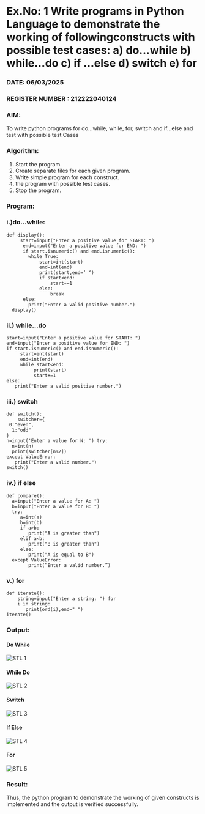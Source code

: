 # Ex.No: 1 Write programs in Python Language to demonstrate the working of followingconstructs with possible test cases: a) do…while b) while…do c) if …else d) switch e) for 

### DATE: 06/03/2025                                                                      
### REGISTER NUMBER : 212222040124

### AIM:  
To write python programs for do…while, while, for, switch and if…else and test with possible test 
Cases 

### Algorithm:
1. Start the program.
2. Create separate files for each given program.
3. Write simple program for each construct.
4.  the program with possible test cases.
5. Stop the program.
### Program:

### i.)do…while: 

```
def display():
     start=input("Enter a positive value for START: ")
      end=input("Enter a positive value for END: ")
      if start.isnumeric() and end.isnumeric():
        while True:
            start=int(start)
            end=int(end)
            print(start,end=‘ ‘)
            if start<end:
                start+=1
            else:
                break
      else:
        print("Enter a valid positive number.") 
  display() 
```

### ii.) while…do 

```
start=input("Enter a positive value for START: ") 
end=input("Enter a positive value for END: ")
if start.isnumeric() and end.isnumeric():
     start=int(start)
     end=int(end)
     while start<end:
          print(start)
          start+=1
else:
   print("Enter a valid positive number.")

```

### iii.) switch 

```
def switch():
    switcher={
 0:"even",
  1:"odd"
}
n=input('Enter a value for N: ') try:
  n=int(n)
  print(switcher[n%2])
except ValueError:
   print("Enter a valid number.")
switch() 

```

### iv.) if else

```
def compare():
  a=input("Enter a value for A: ")
  b=input("Enter a value for B: ")
  try:
     a=int(a)
     b=int(b)
     if a>b:
        print("A is greater than")
     elif a<b:
        print("B is greater than")
     else:
        print("A is equal to B")
  except ValueError:
        print(“Enter a valid number.”) 

```

### v.) for

```
def iterate():
    string=input("Enter a string: ") for
    i in string:
       print(ord(i),end=" ")
iterate() 
```




### Output:

#### Do While
![STL 1](https://github.com/user-attachments/assets/82437ebd-6f04-4ae8-bd11-b5ec1176a359)
#### While Do
![STL 2](https://github.com/user-attachments/assets/98d49407-0396-42ba-ad3d-4357ada74442)
#### Switch
![STL 3](https://github.com/user-attachments/assets/80d8f97e-be8f-46b5-8601-5918e0fb74ca)
#### If Else
![STL 4](https://github.com/user-attachments/assets/9a1a0efa-1321-499e-a473-effdbf912dc0)
#### For
![STL 5](https://github.com/user-attachments/assets/c7a3f053-76cd-47a7-bd06-1aa6eda3d72c)


### Result:
Thus, the python program to demonstrate the working of given constructs is implemented and the output is verified successfully.
